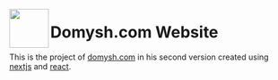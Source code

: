 <img align="left" src="public/default-favicon.ico" width="70" /><h1>Domysh.com Website</h1>
This is the project of [domysh.com](https://domysh.com) in his second version created using [nextjs](https://nextjs.org/) and [react](https://reactjs.org/).
